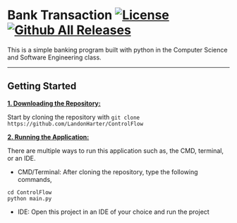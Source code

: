 # Bank Transaction [![License](https://img.shields.io/github/license/LandonHarter/ControlFlow)](https://github.com/LandonHarter/ControlFlow/blob/master/LICENSE) [![Github All Releases](https://img.shields.io/github/downloads/LandonHarter/ControlFlow/total.svg)]()

This is a simple banking program built with python in the Computer Science and Software Engineering class.

***

## Getting Started

<ins>**1. Downloading the Repository:**</ins>

Start by cloning the repository with `git clone https://github.com/LandonHarter/ControlFlow`

<ins>**2. Running the Application:**</ins>

There are multiple ways to run this application such as, the CMD, terminal, or an IDE.

- CMD/Terminal: After cloning the repository, type the following commands,

```
cd ControlFlow
python main.py
```

- IDE: Open this project in an IDE of your choice and run the project